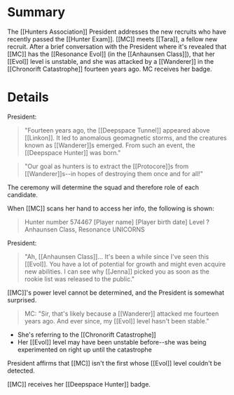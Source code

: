 # Summary
The [[Hunters Association]] President addresses the new recruits who have recently passed the [[Hunter Exam]]. [[MC]] meets [[Tara]], a fellow new recruit. After a brief conversation with the President where it's revealed that [[MC]] has the [[Resonance Evol]] (in the [[Anhaunsen Class]]), that her [[Evol]] level is unstable, and she was attacked by a [[Wanderer]] in the [[Chronorift Catastrophe]] fourteen years ago. MC receives her badge.

# Details

President:
> "Fourteen years ago, the [[Deepspace Tunnel]] appeared above [[Linkon]]. It led to anomalous geomagnetic storms, and the creatures known as [[Wanderer]]s emerged. From such an event, the [[Deepspace Hunter]] was born."

> "Our goal as hunters is to extract the [[Protocore]]s from [[Wanderer]]s--in hopes of destroying them once and for all!"

The ceremony will determine the squad and therefore role of each candidate.

When [[MC]] scans her hand to access her info, the following is shown:
> Hunter number 574467
> [Player name]
> [Player birth date]
> Level ?
> Anhaunsen Class, Resonance
> UNICORNS

President: 
> "Ah, [[Anhaunsen Class]]... It's been a while since I've seen this [[Evol]]. You have a lot of potential for growth and might even acquire new abilities. I can see why [[Jenna]] picked you as soon as the rookie list was released to the public."

[[MC]]'s power level cannot be determined, and the President is somewhat surprised.

> MC: "Sir, that's likely because a [[Wanderer]] attacked me fourteen years ago. And ever since, my [[Evol]] level hasn't been stable."
* She's referring to the [[Chronorift Catastrophe]]
* Her [[Evol]] level may have been unstable before--she was being experimented on right up until the catastrophe

President affirms that [[MC]] isn't the first whose [[Evol]] level couldn't be detected.

[[MC]] receives her [[Deepspace Hunter]] badge.



